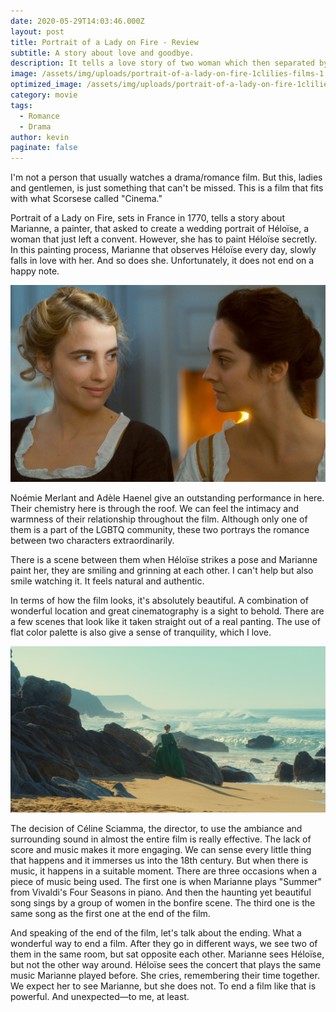 ```yaml
---
date: 2020-05-29T14:03:46.000Z
layout: post
title: Portrait of a Lady on Fire - Review
subtitle: A story about love and goodbye.
description: It tells a love story of two woman which then separated by marriage.
image: /assets/img/uploads/portrait-of-a-lady-on-fire-1clilies-films-1.jpg?nf_resize=fit&w=760&h=399
optimized_image: /assets/img/uploads/portrait-of-a-lady-on-fire-1clilies-films-1.jpg?nf_resize=fit&w=380&h=200
category: movie
tags:
  - Romance
  - Drama
author: kevin
paginate: false
---
```

I'm not a person that usually watches a drama/romance film. But this, ladies and gentlemen, is just something that can't be missed. This is a film that fits with what Scorsese called "Cinema."

Portrait of a Lady on Fire, sets in France in 1770, tells a story about Marianne, a painter, that asked to create a wedding portrait of Héloïse, a woman that just left a convent. However, she has to paint Héloïse secretly. In this painting process, Marianne that observes Héloïse every day, slowly falls in love with her. And so does she. Unfortunately, it does not end on a happy note.

![Noémie Merlant and Adèle Haenel](/assets/img/uploads/potrait-of-a-lady-on-fire-poster-cropped.png "Electrifying chemistry and performance by them")

Noémie Merlant and Adèle Haenel give an outstanding performance in here. Their chemistry here is through the roof. We can feel the intimacy and warmness of their relationship throughout the film. Although only one of them is a part of the LGBTQ community, these two portrays the romance between two characters extraordinarily.

There is a scene between them when Héloïse strikes a pose and Marianne paint her, they are smiling and grinning at each other. I can't help but also smile watching it. It feels natural and authentic.

In terms of how the film looks, it's absolutely beautiful. A combination of wonderful location and great cinematography is a sight to behold. There are a few scenes that look like it taken straight out of a real panting. The use of flat color palette is also give a sense of tranquility, which I love.

![A beautiful painting-like frame](/assets/img/uploads/portrait-of-a-lady-on-fire-4clilies-films.jpg)

The decision of Céline Sciamma, the director, to use the ambiance and surrounding sound in almost the entire film is really effective. The lack of score and music makes it more engaging. We can sense every little thing that happens and it immerses us into the 18th century. But when there is music, it happens in a suitable moment. There are three occasions when a piece of music being used. The first one is when Marianne plays "Summer" from Vivaldi's Four Seasons in piano. And then the haunting yet beautiful song sings by a group of women in the bonfire scene. The third one is the same song as the first one at the end of the film.

And speaking of the end of the film, let's talk about the ending. What a wonderful way to end a film. After they go in different ways, we see two of them in the same room, but sat opposite each other. Marianne sees Héloïse, but not the other way around. Héloïse sees the concert that plays the same music Marianne played before. She cries, remembering their time together. We expect her to see Marianne, but she does not. To end a film like that is powerful. And unexpected—to me, at least.
